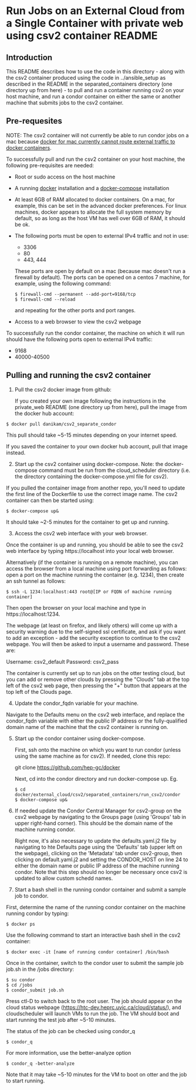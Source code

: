 # Run Jobs on an External Cloud from a Single Container with private web using csv2 container README

## Introduction

This README describes how to use the code in this directory - along with the csv2 container produced using the code in ../ansible_setup as described in the README in the separated_containers directory (one directory up from here) - to pull and run a container running csv2 on your host machine, and run a condor container on either the same or another machine that submits jobs to the csv2 container.

## Pre-requesites

NOTE: The csv2 container will not currently be able to run condor jobs on a mac because [docker for mac currently cannot route external traffic to docker containers](https://docs.docker.com/docker-for-mac/networking/#httphttps-proxy-support).

To successfully pull and run the csv2 container on your host machine, the following pre-requisites are needed:

* Root or sudo access on the host machine
* A running [docker](https://runnable.com/docker/install-docker-on-linux) installation and a [docker-compose](https://docs.docker.com/v17.09/compose/install/) installation
* At least 6GB of RAM allocated to docker containers. On a mac, for example, this can be set in the advanced docker preferences. For linux machines, docker appears to allocate the full system memory by default, so as long as the host VM has well over 6GB of RAM, it should be ok. 
* The following ports must be open to external IPv4 traffic and not in use:
  * 3306
  * 80
  * 443, 444
  
  These ports are open by default on a mac (because mac doesn't run a firewall by default). The ports can be opened on a centos 7 machine, for example, using the following command:
  ~~~~
  $ firewall-cmd --permanent --add-port=9168/tcp
  $ firewall-cmd --reload
  ~~~~
  and repeating for the other ports and port ranges.
  
* Access to a web browser to view the csv2 webpage
  
To successfully run the condor container, the machine on which it will run should have the following ports open to external IPv4 traffic:

  * 9168 
  * 40000-40500

## Pulling and running the csv2 container

1. Pull the csv2 docker image from github:

   If you created your own image following the instructions in the private_web README (one directory up from here), pull the image from the docker hub account:

  ~~~~
  $ docker pull danikam/csv2_separate_condor
  ~~~~
  
  This pull should take ~5-15 minutes depending on your internet speed.
  
  If you saved the container to your own docker hub account, pull that image instead. 
  
2. Start up the csv2 container using docker-compose. Note: the docker-compose command must be run from the cloud_scheduler directory (i.e. the directory containing the docker-compose.yml file for csv2).

If you pulled the container image from another repo, you'll need to update the first line of the Dockerfile to use the correct image name. The csv2 container can then be started using:

  ~~~~
  $ docker-compose up&
  ~~~~
  
  It should take ~2-5 minutes for the container to get up and running.
  
3. Access the csv2 web interface with your web browser.

Once the container is up and running, you should be able to see the csv2 web interface by typing https://localhost into your local web browser. 

Alternatively (if the container is running on a remote machine), you can access the browser from a local machine using port forwarding as follows: open a port on the machine running the container (e.g. 1234), then create an ssh tunnel as follows:

~~~~
$ ssh -L 1234:localhost:443 root@[IP or FQDN of machine running container]
~~~~

Then open the browser on your local machine and type in https://localhost:1234.

The webpage (at least on firefox, and likely others) will come up with a security warning due to the self-signed ssl certificate, and ask if you want to add an exception - add the security exception to continue to the csv2 webpage. You will then be asked to input a username and password. These are:

Username: csv2_default
Password: csv2_pass

  The container is currently set up to run jobs on the otter testing cloud, but you can add or remove other clouds by pressing the "Clouds" tab at the top left of the csv2 web page, then pressing the "+" button that appears at the top left of the Clouds page.
  
4.  Update the condor_fqdn variable for your machine.

Navigate to the Defaults menu on the csv2 web interface, and replace the condor_fqdn variable with either the public IP address or the fully-qualified domain name of the machine that the csv2 container is running on.
  
5. Start up the condor container using docker-compose. 

   First, ssh onto the machine on which you want to run condor (unless using the same machine as for csv2). If needed, clone this repo:
   
   git clone https://github.com/hep-gc/docker
   
   Next, cd into the condor directory and run docker-compose up. Eg.
   
   ~~~~
   $ cd docker/external_cloud/csv2/separated_containers/run_csv2/condor
   $ docker-compose up&
   ~~~~

5. If needed update the Condor Central Manager for csv2-group on the csv2 webpage by navigating to the Groups page (using 'Groups' tab in upper right-hand corner). This should be the domain name of the machine running condor. 

   Right now, it's also necessary to update the defaults.yaml.j2 file by navigating to hte Defaults page using the 'Defaults' tab (upper left on the webpage), clicking on the 'Metadata' tab under csv2-group, then clicking on default.yaml.j2 and setting the CONDOR_HOST on line 24 to either the domain name or public IP address of the machine running condor. Note that this step should no longer be necessary once csv2 is updated to allow custom schedd names.

4. Start a bash shell in the running condor container and submit a sample job to condor.

  First, determine the name of the running condor container on the machine running condor by typing:
  
  ~~~~
  $ docker ps
  ~~~~
  
  Use the following command to start an interactive bash shell in the csv2 container:
  
  ~~~~
  $ docker exec -it [name of running condor container] /bin/bash
  ~~~~
  
  Once in the container, switch to the condor user to submit the sample job job.sh in the /jobs directory:
  
  ~~~~
  $ su condor
  $ cd /jobs
  $ condor_submit job.sh
  ~~~~
  
   Press ctl-D to switch back to the root user. The job should appear on the cloud status webpage (https://htc-dev.heprc.uvic.ca/cloud/status/), and cloudscheduler will launch VMs to run the job. The VM should boot and start running the test job after ~5-10 minutes. 

  The status of the job can be checked using condor_q

  ~~~~
  $ condor_q
  ~~~~

  For more information, use the better-analyze option
  ~~~~
  $ condor_q -better-analyze
  ~~~~

  Note that it may take ~5-10 minutes for the VM to boot on otter and the job to start running.
